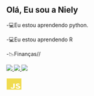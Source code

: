 ## Olá, Eu sou a Niely

-💻Eu estou aprendendo python.

-💻Eu estou aprendendo R

-📉Finanças//

 <div>
  <a href="https://github.com/nielyalmeida/nielyalmeida">
  <img height="180em" src="https://github-readme-stats.vercel.app/api?username=nielyalmeida&show_icons=true&theme=dracula&include_all_commits=true&count_private=true"/>
  <img height="180em" src="https://github-readme-stats.vercel.app/api/top-langs/?username=nielyalmeida&layout=compact&langs_count=16&theme=dracula"/>
  <img height="180em" src="https://github-readme-stats.vercel.app/api/top-langs/?username=nielyalmeida&layout=compact&langs_count=7&theme=dracula"/>
</div>
<div style="display: inline_block"><br>
  <img align="center" alt="Rafa-Js" height="30" width="40" src="https://raw.githubusercontent.com/devicons/devicon/master/icons/javascript/javascript-plain.svg">

